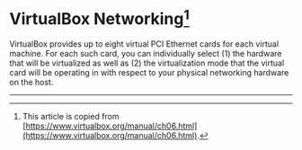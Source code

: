 # VirtualBox Networking[^ref_source]

VirtualBox provides up to eight virtual PCI Ethernet cards for each virtual machine. For each such card, you can individually select (1) the hardware that will be virtualized as well as (2) the virtualization mode that the virtual card will be operating in with respect to your physical networking hardware on the host.

---

[^ref_source]: This article is copied from [https://www.virtualbox.org/manual/ch06.html](https://www.virtualbox.org/manual/ch06.html).